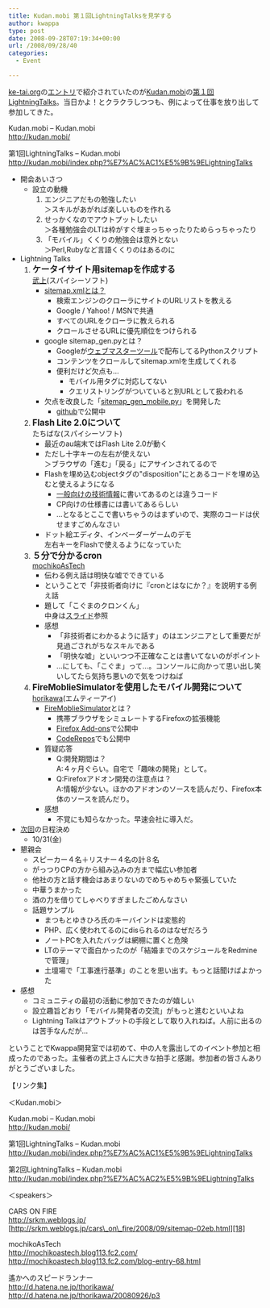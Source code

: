 ```yaml
---
title: Kudan.mobi 第１回LightningTalksを見学する
author: kwappa
type: post
date: 2008-09-28T07:19:34+00:00
url: /2008/09/28/40
categories:
  - Event

---
```

[ke-tai.org][1]の[エントリ][2]で紹介されていたのが[Kudan.mobi][3]の[第１回LightningTalks][4]。当日かよ！とクラクラしつつも、例によって仕事を放り出して参加してきた。

Kudan.mobi &#8211; Kudan.mobi  
<http://kudan.mobi/>

第1回LightningTalks &#8211; Kudan.mobi  
<http://kudan.mobi/index.php?%E7%AC%AC1%E5%9B%9ELightningTalks>

<!--more-->

  * 開会あいさつ 
      * 設立の動機 
          1. エンジニアだもの勉強したい  
            ＞スキルがあがれば楽しいものを作れる
          2. せっかくなのでアウトプットしたい  
            ＞各種勉強会のLTは枠がすぐ埋まっちゃったりためらっちゃったり
          3. 「モバイル」くくりの勉強会は意外とない  
            ＞Perl,Rubyなど言語くくりのはあるのに
  * Lightning Talks 
      1. **<span style="font-size: 1.2em;">ケータイサイト用sitemapを作成する</span>**  
        [武上][5](スパイシーソフト) 
          * [sitemap.xmlとは？][6] 
              * 検索エンジンのクローラにサイトのURLリストを教える
              * Google / Yahoo! / MSNで共通
              * すべてのURLをクローラに教えられる
              * クロールさせるURLに優先順位をつけられる
          * google sitemap_gen.pyとは？ 
              * Googleが[ウェブマスターツール][7]で配布してるPythonスクリプト
              * コンテンツをクロールしてsitemap.xmlを生成してくれる
              * 便利だけど欠点も… 
                  * モバイル用タグに対応してない
                  * クエリストリングがついていると別URLとして扱われる
          * 欠点を改良した「[sitemap\_gen\_mobile.py][8]」を開発した 
              * [github][9]で公開中
      2. **<span style="font-size: 1.2em;">Flash Lite 2.0について</span>**  
        たちばな(スパイシーソフト) 
          * 最近のau端末ではFlash Lite 2.0が動く
          * ただし十字キーの左右が使えない  
            ＞ブラウザの「進む」「戻る」にアサインされてるので
          * Flashを埋め込むobjectタグの"disposition"にとあるコードを埋め込むと使えるようになる 
              * [一般向けの技術情報][10]に書いてあるのとは違うコード
              * CP向けの仕様書には書いてあるらしい
              * …となるとここで書いちゃうのはまずいので、実際のコードは伏せますごめんなさい
          * ドット絵エディタ、インベーダーゲームのデモ  
            左右キーをFlashで使えるようになっていた
      3. **<span style="font-size: 1.2em;">５分で分かるcron</span>**  
        [mochikoAsTech][11] 
          * 伝わる例え話は明快な嘘でできている
          * ということで「非技術者向けに『cronとはなにか？』を説明する例え話
          * 題して「こぐまのクロンくん」  
            中身は[スライド][12]参照
          * 感想 
              * 「非技術者にわかるように話す」のはエンジニアとして重要だが見過ごされがちなスキルである
              * 「明快な嘘」といいつつ不正確なことは書いてないのがポイント
              * …にしても、「こぐま」って…。コンソールに向かって思い出し笑いしてたら気持ち悪いので気をつけねば
      4. **<span style="font-size: 1.2em;">FireMoblieSimulatorを使用したモバイル開発について</span>**  
        [horikawa][13](エムティーアイ) 
          * [FireMoblieSimulator][14]とは？ 
              * 携帯ブラウザをシミュレートするFirefoxの拡張機能
              * [Firefox Add-ons][15]で公開中
              * [CodeRepos][16]でも公開中
          * 質疑応答 
              * Q:開発期間は？  
                A:４ヶ月ぐらい。自宅で「趣味の開発」として。
              * Q:Firefoxアドオン開発の注意点は？  
                A:情報が少ない。ほかのアドオンのソースを読んだり、Firefox本体のソースを読んだり。
          * 感想 
              * 不覚にも知らなかった。早速会社に導入だ。
  * [次回][17]の日程決め 
      * 10/31(金)
  * 懇親会 
      * スピーカー４名＋リスナー４名の計８名
      * がっつりCPの方から組み込みの方まで幅広い参加者
      * 他社の方と話す機会はあまりないのでめちゃめちゃ緊張していた
      * 中華うまかった
      * 酒の力を借りてしゃべりすぎましたごめんなさい
      * 話題サンプル 
          * まつもとゆきひろ氏のキーバインドは変態的
          * PHP、広く使われてるのにdisられるのはなぜだろう
          * ノートPCを入れたバッグは網棚に置くと危険
          * LTのテーマで面白かったのが「結婚までのスケジュールをRedmineで管理」
          * 土壇場で「工事進行基準」のことを思い出す。もっと話聞けばよかった
  * 感想 
      * コミュニティの最初の活動に参加できたのが嬉しい
      * 設立趣旨どおり「モバイル開発者の交流」がもっと進むといいよね
      * Lightning Talkはアウトプットの手段として取り入れねば。人前に出るのは苦手なんだが…

ということでKwappa開発室では初めて、中の人を露出してのイベント参加と相成ったのであった。主催者の武上さんに大きな拍手と感謝。参加者の皆さんありがとうございました。

【リンク集】

＜Kudan.mobi＞

Kudan.mobi &#8211; Kudan.mobi  
<http://kudan.mobi/>

第1回LightningTalks &#8211; Kudan.mobi  
<http://kudan.mobi/index.php?%E7%AC%AC1%E5%9B%9ELightningTalks>

第2回LightningTalks &#8211; Kudan.mobi  
<http://kudan.mobi/index.php?%E7%AC%AC2%E5%9B%9ELightningTalks>

＜speakers＞

CARS ON FIRE  
<http://srkm.weblogs.jp/>  
[http://srkm.weblogs.jp/cars\_on\_fire/2008/09/sitemap-02eb.html][18]

mochikoAsTech  
<http://mochikoastech.blog113.fc2.com/>  
<http://mochikoastech.blog113.fc2.com/blog-entry-68.html>

遙かへのスピードランナー  
<http://d.hatena.ne.jp/thorikawa/>  
<http://d.hatena.ne.jp/thorikawa/20080926/p3>

 [1]: http://ke-tai.org/
 [2]: http://ke-tai.org/blog/2008/09/26/kudanmobi/
 [3]: http://kudan.mobi/
 [4]: http://kudan.mobi/index.php?%E7%AC%AC1%E5%9B%9ELightningTalks
 [5]: http://srkm.weblogs.jp/
 [6]: http://sitemaps.org/ja/
 [7]: https://www.google.com/webmasters/tools/docs/ja/sitemap-generator.html
 [8]: http://github.com/gami/sitemap_gen_mobile/tree/master
 [9]: http://github.com/
 [10]: http://www.au.kddi.com/ezfactory/mm/flash01.html
 [11]: http://mochikoastech.blog113.fc2.com/
 [12]: http://www.slideshare.net/mochikoAsTech/5cron-presentation?type=powerpoint
 [13]: http://d.hatena.ne.jp/thorikawa/
 [14]: http://d.hatena.ne.jp/thorikawa/20080816/1218908754
 [15]: https://addons.mozilla.org/ja/firefox/addon/8519
 [16]: http://coderepos.org/share/browser/platform/firefox/FireMobileSimulator
 [17]: http://kudan.mobi/index.php?%E7%AC%AC2%E5%9B%9ELightningTalks
 [18]: http://srkm.weblogs.jp/cars_on_fire/2008/09/sitemap-02eb.html
